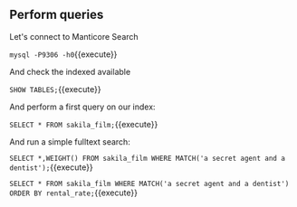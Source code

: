 ## Perform queries

Let's connect to Manticore Search

`mysql -P9306 -h0`{{execute}}

And check the indexed available

`SHOW TABLES;`{{execute}}

And perform a first query on our index:

`SELECT * FROM sakila_film;`{{execute}}

And run a simple fulltext search:

`SELECT *,WEIGHT() FROM sakila_film WHERE MATCH('a secret agent and a dentist');`{{execute}}


`SELECT * FROM sakila_film WHERE MATCH('a secret agent and a dentist') ORDER BY rental_rate;`{{execute}}